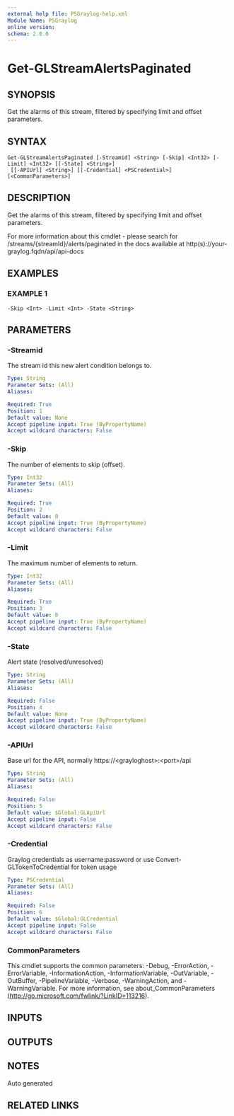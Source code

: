 ```yaml
---
external help file: PSGraylog-help.xml
Module Name: PSGraylog
online version:
schema: 2.0.0
---
```


# Get-GLStreamAlertsPaginated

## SYNOPSIS
Get the alarms of this stream, filtered by specifying limit and offset parameters.

## SYNTAX

```
Get-GLStreamAlertsPaginated [-Streamid] <String> [-Skip] <Int32> [-Limit] <Int32> [[-State] <String>]
 [[-APIUrl] <String>] [[-Credential] <PSCredential>] [<CommonParameters>]
```

## DESCRIPTION
Get the alarms of this stream, filtered by specifying limit and offset parameters.


For more information about this cmdlet - please search for /streams/{streamId}/alerts/paginated in the docs available at http(s)://your-graylog.fqdn/api/api-docs

## EXAMPLES

### EXAMPLE 1
```
-Skip <Int> -Limit <Int> -State <String>
```

## PARAMETERS

### -Streamid
The stream id this new alert condition belongs to.

```yaml
Type: String
Parameter Sets: (All)
Aliases:

Required: True
Position: 1
Default value: None
Accept pipeline input: True (ByPropertyName)
Accept wildcard characters: False
```

### -Skip
The number of elements to skip (offset).

```yaml
Type: Int32
Parameter Sets: (All)
Aliases:

Required: True
Position: 2
Default value: 0
Accept pipeline input: True (ByPropertyName)
Accept wildcard characters: False
```

### -Limit
The maximum number of elements to return.

```yaml
Type: Int32
Parameter Sets: (All)
Aliases:

Required: True
Position: 3
Default value: 0
Accept pipeline input: True (ByPropertyName)
Accept wildcard characters: False
```

### -State
Alert state (resolved/unresolved)

```yaml
Type: String
Parameter Sets: (All)
Aliases:

Required: False
Position: 4
Default value: None
Accept pipeline input: True (ByPropertyName)
Accept wildcard characters: False
```

### -APIUrl
Base url for the API, normally https://\<grayloghost\>:\<port\>/api

```yaml
Type: String
Parameter Sets: (All)
Aliases:

Required: False
Position: 5
Default value: $Global:GLApiUrl
Accept pipeline input: False
Accept wildcard characters: False
```

### -Credential
Graylog credentials as username:password or use Convert-GLTokenToCredential for token usage

```yaml
Type: PSCredential
Parameter Sets: (All)
Aliases:

Required: False
Position: 6
Default value: $Global:GLCredential
Accept pipeline input: False
Accept wildcard characters: False
```

### CommonParameters
This cmdlet supports the common parameters: -Debug, -ErrorAction, -ErrorVariable, -InformationAction, -InformationVariable, -OutVariable, -OutBuffer, -PipelineVariable, -Verbose, -WarningAction, and -WarningVariable. For more information, see about_CommonParameters (http://go.microsoft.com/fwlink/?LinkID=113216).

## INPUTS

## OUTPUTS

## NOTES
Auto generated

## RELATED LINKS
